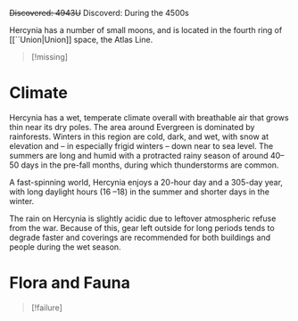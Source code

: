 ~~Discovered: 4943U~~
Discoverd: During the 4500s


Hercynia has a number of small moons, and is located in the fourth ring of [[``Union|Union]] space, the Atlas Line.

>[!missing]

# Climate
Hercynia has a wet, temperate climate overall with breathable air that grows thin near its dry poles. The area around Evergreen is dominated by rainforests. Winters in this region are cold, dark, and wet, with snow at elevation and – in especially frigid winters – down near to sea level. The summers are long and humid with a protracted rainy season of around 40– 50 days in the pre-fall months, during which thunderstorms are common.

A fast-spinning world, Hercynia enjoys a 20-hour day and a 305-day year, with long daylight hours (16 –18) in the summer and shorter days in the winter.

The rain on Hercynia is slightly acidic due to leftover atmospheric refuse from the war. Because of this, gear left outside for long periods tends to degrade faster and coverings are recommended for both buildings and people during the wet season.

# Flora and Fauna
>[!failure]

